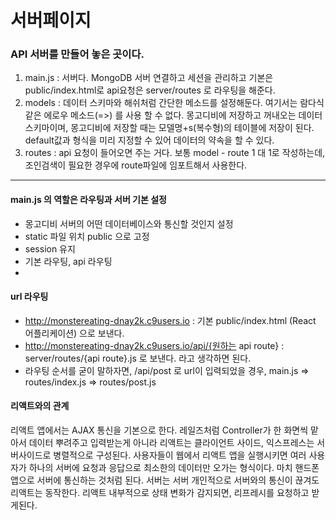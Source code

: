 # 서버페이지

### API 서버를 만들어 놓은 곳이다.

1. main.js  :   서버다. MongoDB 서버 연결하고 세션을 관리하고 기본은 public/index.html로 api요청은 server/routes 로 라우팅을 해준다.
2. models   :   데이터 스키마와 해쉬처럼 간단한 메소드를 설정해둔다. 여기서는 람다식같은 에로우 메소드(=>) 를 사용 할 수 없다. 
                몽고디비에 저장하고 꺼내오는 데이터 스키마이며, 몽고디비에 저장할 때는 모델명+s(복수형)의 테이블에 저장이 된다.
                default값과 형식을 미리 지정할 수 있어 데이터의 약속을 할 수 있다.
3. routes   :   api 요청이 들어오면 주는 거다. 보통 model - route  1 대 1로 작성하는데, 조인검색이 필요한 경우에 route파일에 임포트해서 사용한다.



----
#### main.js 의 역할은 라우팅과 서버 기본 설정
- 몽고디비 서버의 어떤 데이터베이스와 통신할 것인지 설정
- static 파일 위치 public 으로 고정
- session 유지
- 기본 라우팅, api 라우팅
- 


#### url 라우팅
- http://monstereating-dnay2k.c9users.io  : 기본 public/index.html (React 어플리케이션) 으로 보낸다.
- http://monstereating-dnay2k.c9users.io/api/{원하는 api route} : server/routes/{api route}.js 로 보낸다. 라고 생각하면 된다.
- 라우팅 순서를 굳이 말하자면, /api/post 로 url이 입력되었을 경우, main.js => routes/index.js => routes/post.js



#### 리액트와의 관계
리액트 앱에서는 AJAX 통신을 기본으로 한다. 레일즈처럼 Controller가 한 화면씩 맡아서 데이터 뿌려주고 입력받는게 아니라
리액트는 클라이언트 사이드, 익스프레스는 서버사이드로 병렬적으로 구성된다. 사용자들이 웹에서 리액트 앱을 실행시키면 여러 사용자가
하나의 서버에 요청과 응답으로 최소한의 데이터만 오가는 형식이다. 마치 핸드폰 앱으로 서버에 통신하는 것처럼 된다. 
서버는 서버 개인적으로 서버와의 통신이 끊겨도 리액트는 동작한다. 리액트 내부적으로 상태 변화가 감지되면, 리프레시를 요청하고 받게된다.




